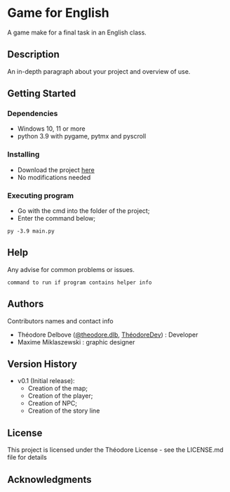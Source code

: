 # Game for English

A game make for a final task in an English class.

## Description

An in-depth paragraph about your project and overview of use.

## Getting Started

### Dependencies

* Windows 10, 11 or more
* python 3.9 with pygame, pytmx and pyscroll

### Installing

* Download the project [here](#)
* No modifications needed

### Executing program

* Go with the cmd into the folder of the project;
* Enter the command below;
```
py -3.9 main.py
```

## Help

Any advise for common problems or issues.
```
command to run if program contains helper info
```

## Authors

Contributors names and contact info

- Théodore Delbove  ([@theodore.dlb](https://www.instagram.com/theodore.dlb/), [ThéodoreDev](https://github.com/TheodoreDev)) : Developer
- Maxime Miklaszewski : graphic designer

## Version History

* v0.1 (Initial release):
    * Creation of the map;
    * Creation of the player;
    * Creation of NPC;
    * Creation of the story line

## License

This project is licensed under the Théodore License - see the LICENSE.md file for details

## Acknowledgments
